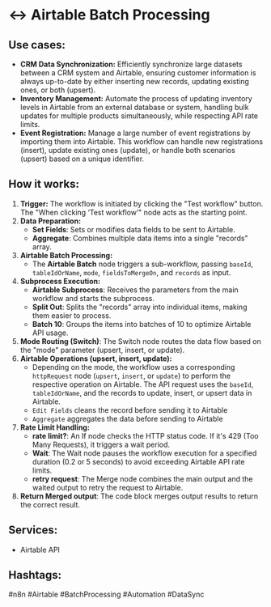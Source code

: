 # ↔️ Airtable Batch Processing

## Use cases:

- **CRM Data Synchronization:** Efficiently synchronize large datasets between a CRM system and Airtable, ensuring customer information is always up-to-date by either inserting new records, updating existing ones, or both (upsert).
- **Inventory Management:** Automate the process of updating inventory levels in Airtable from an external database or system, handling bulk updates for multiple products simultaneously, while respecting API rate limits.
- **Event Registration:** Manage a large number of event registrations by importing them into Airtable. This workflow can handle new registrations (insert), update existing ones (update), or handle both scenarios (upsert) based on a unique identifier.

## How it works:

1.  **Trigger:** The workflow is initiated by clicking the "Test workflow" button. The "When clicking ‘Test workflow’" node acts as the starting point.
2.  **Data Preparation:**
    *   **Set Fields**: Sets or modifies data fields to be sent to Airtable.
    *   **Aggregate**: Combines multiple data items into a single "records" array.
3.  **Airtable Batch Processing:**
    *   The **Airtable Batch** node triggers a sub-workflow, passing `baseId`, `tableIdOrName`, `mode`, `fieldsToMergeOn`, and `records` as input.
4.  **Subprocess Execution:**
    *   **Airtable Subprocess**: Receives the parameters from the main workflow and starts the subprocess.
    *   **Split Out**: Splits the "records" array into individual items, making them easier to process.
    *   **Batch 10**: Groups the items into batches of 10 to optimize Airtable API usage.
5.  **Mode Routing (Switch)**: The Switch node routes the data flow based on the "mode" parameter (upsert, insert, or update).
6.  **Airtable Operations (upsert, insert, update):**
    *   Depending on the mode, the workflow uses a corresponding `httpRequest` node (`upsert`, `insert`, or `update`) to perform the respective operation on Airtable.  The API request uses the `baseId`, `tableIdOrName`, and the records to update, insert, or upsert data in Airtable.
    *   `Edit Fields` cleans the record before sending it to Airtable
    *   `Aggregate` aggregates the data before sending to Airtable
7.  **Rate Limit Handling:**
    *   **rate limit?**: An If node checks the HTTP status code. If it's 429 (Too Many Requests), it triggers a wait period.
    *   **Wait**: The Wait node pauses the workflow execution for a specified duration (0.2 or 5 seconds) to avoid exceeding Airtable API rate limits.
    *   **retry request**: The Merge node combines the main output and the waited output to retry the request to Airtable.
8.  **Return Merged output**: The code block merges output results to return the correct result.

## Services:

-   Airtable API

## Hashtags:

#n8n #Airtable #BatchProcessing #Automation #DataSync
